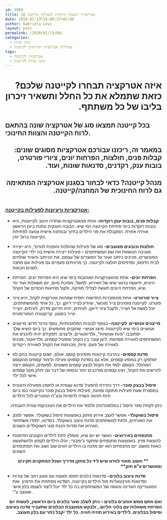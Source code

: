 ```yaml
---
id: 3989
title: 10 אטרקציות והצעות מיוחדות לפעילות בקייטנה
date: 2020-01-13T18:09:27+02:00
author: Gabriela Levi
layout: post
permalink: /2020/01/13/60/
categories:
  - נותני שרות
  - פעילויות אטרקציות ושירותים לקייטנות
tags:
  - אטרקציות לקייטנות
  - נותני שרות לקייטנות
---
```

<h1 dir="RTL">
  איזה אטרקציה תבחרו לקייטנה שלכם? כזאת שתמלא את כל החלל ותשאיר זיכרון בליבו של כל משתתף.
</h1>

## בכל קייטנה תמצאו סוג של אטרקציה שונה בהתאם לרוח הקייטנה והצוות החינוכי.

<h2 dir="RTL">
  במאמר זה, ריכזנו עבורכם אטרקציות מסוגים שונים: קבלות פנים, חולצות, הפרחות יונים, ציורי פורטרט, בובות ענק, רקדנים, סדנאות שונות, ועוד.
</h2>

<h2 dir="RTL">
  מנהל קייטנה? כדאי לבחור בסגנון אטרקציה המתאימה גם לרוח החינוכית של המחנה/קייטנה.
</h2>

<p dir="RTL">
  <img src="files/articles/isco.jpg" alt="" data-cke-saved-src="files/articles/isco.jpg" />
</p>

### **<u>אטרקציות ורעיונות לפעילות בקייטנה:</u>**

  * **קבלות פנים, בובות ענק רוקדות-** אחת מהאטרקציות שחדרו היטב לקייטנות, היא בובות רוקדות בימי פתיחת הקייטנה וימי שיא. הבובה הענקית נותנת ביום הראשון אווירה אחרת. המקבלת את פני הילדים בחיוך ובמתנה אישית צנועה לפתיחת הקייטנה ברגל ימין.

  * **חולצות וכובעים מעוצבים-** סוג של פעילות שהולכת והופכת לטרנד, היא ייצירה מגניבה הנושאת את שם המשתתפים – פעילות ייצירה אישית בה ילדי הקייטנה המוכשרים, מכינים כיתוב ואיור על המוצרים של עצמם. את הכיתוב והאיור שולחים לבית הדפוס, ומדפיסים חולצה לקייטנה. כך מרוויחים פעמיים גם פעילות וגם מתנה לשנים הבאות.

  * **הפרחת יונים-** אחת מהאטרקציות האהובות בימי שיא היא הפרחת יונים. הפרחת היונים, תיעשה ברגעי שיא של האירוע. למשל: מסיבת סיום, יום משאלות ועוד ימי שיא, הפרחת היונים תעשה לצלילי מוזיקה, ולקול מחיאות הכפיים של הקהל.

  * **ציור פורטרט-** אחת מהמזכרות החדשות יחסית שמהווה אטרקציה לקהל, היא ציור פוטרט. לקייטנה מזמינים צייר מוכשר, שיודע לצייר דיוקן. כך, כל אחד מהמשתתפים, יוכל לגשת אל הצייר, ולקבל ציור דיוקן. לעיתים, יהיה הדיוקן מדויק. לעיתים, הצייר יצייר בסגנון  קריקטורה הומוריסטית.

  * **מייצגים אנושיים  לקייטנה-** בנוסף לבובות המלאכותיות, נוסף טרנד חדש: מייצגים אנושיים בימי שיא לקייטנות. מיצג אנושי- שחקנים מחופשים. כך ביום השיא שלך יסתובבו &#8220;פיות אנושיות&#8221;, גלדיאטורים, וליצנים. תפקידם יהיה להכניס את המשתתפים לאווירה מסוימת. ליצן עובר בין הקהל ומפעיל קסמים. גלדיאטור, מכניס לאווירה של פעם. פיות, מכניסות את הקהל לאווירת ריקודים.

  * **סדנת קסמים-** בהרבה קייטנות מזמינים קוסם. אולם, ישנם קייטנות בהם לא יסתפקו רק במופע קסמים, אלא גם בסדנת קסמים פעילה ולימוד קסמים מהקוסם המהולל. הקוסם ילמד את הקהל לבצע קסמים פשוטים. לפעמים, הקוסם ירצה להרשים את הקהל, ויציג קסמים מורכבים יותר ובסופו של דבר גם יחלק מקל קסמים אישי לכל ילד.

  * **פיסול בבצק סוכר-** דרך נהדרת להפעיל סדנא עצמית או להזמין מפעילה חיצונית במסגרת שעת פעילות מתוקה ומהנה, פעילות פיסול בבצק סוכר בקייטנה כמו ביום חיות תהווה השרה לדמויות ובע&#8221;ח המוכרים לכל הילדים

<p dir="RTL">
  ניתן לקחת ספר פיסול ( בפלסטלינה) וללמד את הילדים את הטכניקות וצורת העבודה.
</p>

  * **פיסול** **בשוקולד-** אפשר לעצב אירוע מתוק באמצעות פיסול בשוקולד. אפשר לפנק את האורחים, ולתת למשתתפים סדנת עיצוב בשוקולד. בסדנא, ילמדו משתתפי האירוע את סודות הכנת סוגי השוקולדים השונים.

  * **מתנפחים באירועים-** כאשר יש יום שיא, מומלץ לתת לילדים הקטנים הזדמנות להוצאת מרץ. באמצעות מתנפחים ומתקני ג&#8217;ימבורי, יוכלו הילדים לקפוץ ולהשתעשע כאוות נפשם. יום מתנפחים הוא יום מהנה בו הילדים חווים שוב ושוב את המתנפחים השונים

<p dir="RTL">
  <strong>             ** חשוב מאוד לוודא שיש ליד כל מתקן מדריך ושכל המתקנים תקינים ומאושרים ע&#8221;פ חוק**</strong>
</p>

  * **סדנת עיצוב בלונים-** סדנאות בלונים תפסו תאוצה עם מגוון רחב של צורות וסדנאות פורנטאליות מול הילדים בקייטנה, הסדנא מפתחת את הדמיון  ואת המוטוריקה העדינה והגסה של המשתתפים בה כל ילד יוכל ליצור לעצמו בלון אישי שעוצב ע&#8221;י .

<p dir="RTL">
  <strong>ואם אתם ממש אוהבים בלונים – ניתן לשלב שער בלונים ביום הראשון, לעשות יום הפרחת משאלות עם בלוני הליום., ולבקש ממעצבת הבלונים שתעביר סדנה בעיצוב ופיסול בבלונים. לילדים באירוע תהיה חוויה. כל ילד יקבל כתר עם בלון מעוצב.</strong>
</p>

&nbsp;
